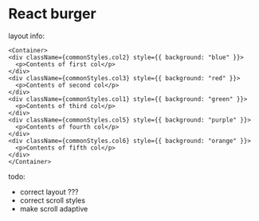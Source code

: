 # React burger

layout info:

```
<Container>
<div className={commonStyles.col2} style={{ background: "blue" }}>
  <p>Contents of first col</p>
</div>
<div className={commonStyles.col3} style={{ background: "red" }}>
  <p>Contents of second col</p>
</div>
<div className={commonStyles.col1} style={{ background: "green" }}>
  <p>Contents of third col</p>
</div>
<div className={commonStyles.col5} style={{ background: "purple" }}>
  <p>Contents of fourth col</p>
</div>
<div className={commonStyles.col6} style={{ background: "orange" }}>
  <p>Contents of fifth col</p>
</div>
</Container>
```

todo:

- correct layout ???
- correct scroll styles
- make scroll adaptive
